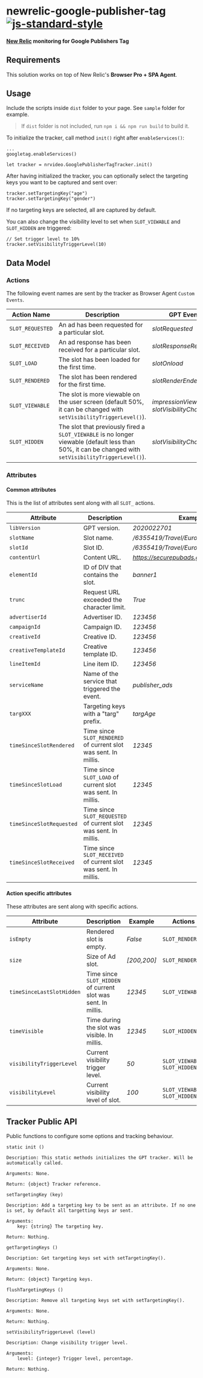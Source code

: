# newrelic-google-publisher-tag [![js-standard-style](https://img.shields.io/badge/code%20style-standard-brightgreen.svg)](http://standardjs.com)
#### [New Relic](http://newrelic.com) monitoring for Google Publishers Tag

## Requirements
This solution works on top of New Relic's **Browser Pro + SPA Agent**.

## Usage
Include the scripts inside `dist` folder to your page. See `sample` folder for example.

> If `dist` folder is not included, run `npm i && npm run build` to build it.

To initialize the tracker, call method `init()` right after `enableServices()`:

```
...
googletag.enableServices()

let tracker = nrvideo.GooglePublisherTagTracker.init()
```

After having initialized the tracker, you can optionally select the targeting keys you want to be captured and sent over:

```
tracker.setTargetingKey("age")
tracker.setTargetingKey("gender")
```

If no targeting keys are selected, all are captured by default.

You can also change the visibility level to set when `SLOT_VIEWABLE` and `SLOT_HIDDEN` are triggered:

```
// Set trigger level to 10%
tracker.setVisibilityTriggerLevel(10)
```

## Data Model
### Actions
The following event names are sent by the tracker as Browser Agent `Custom Events`.

| Action Name | Description | GPT Event |
|---|---|---|
| `SLOT_REQUESTED ` | An ad has been requested for a particular slot. | *slotRequested* |
| `SLOT_RECEIVED ` | An ad response has been received for a particular slot. | *slotResponseReceived* |
| `SLOT_LOAD ` | The slot has been loaded for the first time. | *slotOnload* |
| `SLOT_RENDERED ` | The slot has been rendered for the first time. | *slotRenderEnded* |
| `SLOT_VIEWABLE` | The slot is more viewable on the user screen (default 50%, it can be changed with `setVisibilityTriggerLevel()`). | *impressionViewable*, *slotVisibilityChanged* |
| `SLOT_HIDDEN ` | The slot that previously fired a `SLOT_VIEWABLE` is no longer viewable (default less than 50%, it can be changed with `setVisibilityTriggerLevel()`). | *slotVisibilityChanged* |

### Attributes

#### Common attributes
This is the list of attributes sent along with all `SLOT_` actions.

| Attribute | Description | Example |
|---|---|---|
| `libVersion` | GPT version. | *2020022701* |
| `slotName ` | Slot name. | */6355419/Travel/Europe/France/Paris* |
| `slotId` | Slot ID. | */6355419/Travel/Europe/France/Paris_0* |
| `contentUrl` | Content URL. | *https://securepubads.g....* |
| `elementId` | ID of DIV that contains the slot. | *banner1* |
| `trunc` | Request URL exceeded the character limit. | *True* |
| `advertiserId` | Advertiser ID. | *123456* |
| `campaignId` | Campaign ID. | *123456* |
| `creativeId` | Creative ID. | *123456* |
| `creativeTemplateId` | Creative template ID. | *123456* |
| `lineItemId` | Line item ID. | *123456* |
| `serviceName` | Name of the service that triggered the event. | *publisher_ads* |
| `targXXX` | Targeting keys with a "targ" prefix. | *targAge* |
| `timeSinceSlotRendered` | Time since `SLOT_RENDERED` of current slot was sent. In millis. | *12345* |
| `timeSinceSlotLoad` | Time since `SLOT_LOAD` of current slot was sent. In millis. | *12345* |
| `timeSinceSlotRequested` | Time since `SLOT_REQUESTED` of current slot was sent. In millis. | *12345* |
| `timeSinceSlotReceived` | Time since `SLOT_RECEIVED` of current slot was sent. In millis. | *12345* |

#### Action specific attributes
These attributes are sent along with specific actions.

| Attribute | Description | Example | Actions |
|---|---|---|---|
| `isEmpty` | Rendered slot is empty. | *False* | `SLOT_RENDERED` |
| `size` | Size of Ad slot. | *[200,200]* | `SLOT_RENDERED` |
| `timeSinceLastSlotHidden` | Time since `SLOT_HIDDEN` of current slot was sent. In millis. | *12345* | `SLOT_VIEWABLE` |
| `timeVisible` | Time during the slot was visible. In millis. | *12345* | `SLOT_HIDDEN` |
| `visibilityTriggerLevel` | Current visibility trigger level. | *50* | `SLOT_VIEWABLE`, `SLOT_HIDDEN` |
| `visibilityLevel` | Current visibility level of slot. | *100* | `SLOT_VIEWABLE`, `SLOT_HIDDEN` |

## Tracker Public API
Public functions to configure some options and tracking behaviour.

```
static init ()

Description: This static methods initializes the GPT tracker. Will be automatically called.

Arguments: None.

Return: {object} Tracker reference.
```

```
setTargetingKey (key)

Description: Add a targeting key to be sent as an attribute. If no one is set, by default all targetting keys ar sent.

Arguments:
	key: {string} The targeting key.

Return: Nothing.
```

```
getTargetingKeys ()

Description: Get targeting keys set with setTargetingKey().

Arguments: None.

Return: {object} Targeting keys.
```

```
flushTargetingKeys ()

Description: Remove all targeting keys set with setTargetingKey().

Arguments: None.

Return: Nothing.
```

```
setVisibilityTriggerLevel (level)

Description: Change visibility trigger level.

Arguments:
	level: {integer} Trigger level, percentage.

Return: Nothing.
```
